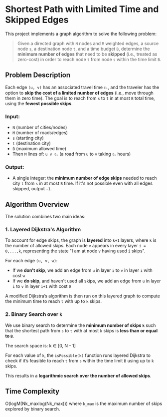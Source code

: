 # Shortest Path with Limited Time and Skipped Edges

This project implements a graph algorithm to solve the following problem:

> Given a directed graph with `N` nodes and `M` weighted edges, a source node `s`, a destination node `t`, and a time budget `B`, determine the **minimum number of edges** that need to be **skipped** (i.e., treated as zero-cost) in order to reach node `t` from node `s` within the time limit `B`.

## Problem Description

Each edge `(u, v)` has an associated travel time `ℓᵢ`, and the traveler has the option to **skip the cost of a limited number of edges** (i.e., move through them in zero time). The goal is to reach from `s` to `t` in at most `B` total time, using the **fewest possible skips**.

### Input:
- `N` (number of cities/nodes)
- `M` (number of roads/edges)
- `s` (starting city)
- `t` (destination city)
- `B` (maximum allowed time)
- Then `M` lines of: `u v ℓᵢ` (a road from `u` to `v` taking `ℓᵢ` hours)

### Output:
- A single integer: the **minimum number of edge skips** needed to reach city `t` from `s` in at most `B` time. If it's not possible even with all edges skipped, output `-1`.

## Algorithm Overview

The solution combines two main ideas:

### 1. Layered Dijkstra's Algorithm
To account for edge skips, the graph is **layered** into `k+1` layers, where `k` is the number of allowed skips. Each node `v` appears in every layer `i = 0,...,k`, representing the state "I am at node `v` having used `i` skips".

For each edge `(u, v, w)`:
- If we **don't skip**, we add an edge from `u` in layer `i` to `v` in layer `i` with cost `w`
- If we **do skip**, and haven't used all skips, we add an edge from `u` in layer `i` to `v` in layer `i+1` with cost `0`

A modified Dijkstra’s algorithm is then run on this layered graph to compute the minimum time to reach `t` with up to `k` skips.

### 2. Binary Search over `k`
We use binary search to determine the **minimum number of skips `k`** such that the shortest path from `s` to `t` with at most `k` skips is **less than or equal to `B`**.

The search space is: k ∈ [0, N - 1]


For each value of `k`, the `isPossible(k)` function runs layered Dijkstra to check if it’s feasible to reach `t` from `s` within the time limit `B` using up to `k` skips.

This results in a **logarithmic search over the number of allowed skips**.

## Time Complexity
 O(logM(Nk_maxlog(Nk_max))) 
 where `k_max` is the maximum number of skips explored by binary search.